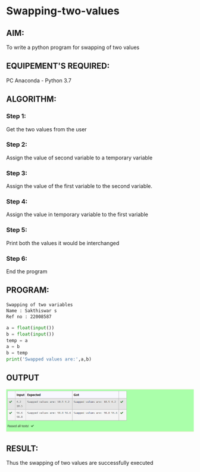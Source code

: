 # Swapping-two-values
## AIM:
To write a python program for swapping of two values
## EQUIPEMENT'S REQUIRED: 
PC
Anaconda - Python 3.7
## ALGORITHM: 
### Step 1:
Get the two values from the user
### Step 2: 
Assign the value of second variable to a temporary variable 
### Step 3: 
Assign the value of the first variable to the second variable.
### Step 4:  
Assign the value in temporary variable to the first variable
### Step 5: 
Print both the values it would be interchanged
### Step 6: 
End the program
## PROGRAM:
```
Swapping of two variables
Name : Sakthiswar s
Ref no : 22008587
```
```python
a = float(input())
b = float(input())
temp = a 
a = b 
b = temp
print('Swapped values are:',a,b)
```
## OUTPUT
![model](Output.png)

## RESULT:
Thus the swapping of two values are successfully executed




